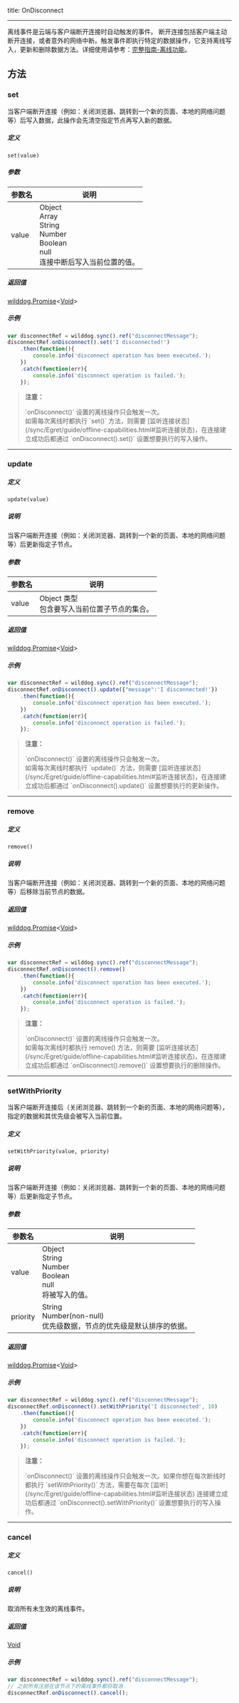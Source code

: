 
title: OnDisconnect

---

离线事件是云端与客户端断开连接时自动触发的事件。
断开连接包括客户端主动断开连接，或者意外的网络中断。触发事件即执行特定的数据操作，它支持离线写入，更新和删除数据方法。详细使用请参考：[完整指南-离线功能](/sync/Egret/guide/offline-capabilities.html)。

## 方法

### set

当客户端断开连接（例如：关闭浏览器、跳转到一个新的页面、本地的网络问题等）后写入数据，此操作会先清空指定节点再写入新的数据。

##### 定义

`set(value)`

##### 参数

| 参数名   | 说明                |
| ----- | ----------------- |
| value | Object<br>Array<br>String<br>Number<br>Boolean<br>null<br>连接中断后写入当前位置的值。 |

##### 返回值

[wilddog.Promise](Promise.html)<[Void](Void.html)>

##### 示例

```js
var disconnectRef = wilddog.sync().ref("disconnectMessage");
disconnectRef.onDisconnect().set('I disconnected!')
    .then(function(){
        console.info('disconnect operation has been executed.');
    })
    .catch(function(err){
        console.info('disconnect operation is failed.');
    });
```

<blockquote class="warning">
  <p><strong>注意：</strong></p>
  `onDisconnect()` 设置的离线操作只会触发一次。<br>
  如需每次离线时都执行 `set()` 方法，则需要 [监听连接状态](/sync/Egret/guide/offline-capabilities.html#监听连接状态)，在连接建立成功后都通过 `onDisconnect().set()` 设置想要执行的写入操作。<br/>
</blockquote>

----

### update

##### 定义

`update(value)`

##### 说明

当客户端断开连接（例如：关闭浏览器、跳转到一个新的页面、本地的网络问题等）后更新指定子节点。

##### 参数

| 参数名   | 说明               |
| ----- | ---------------- |
| value | Object 类型<br>包含要写入当前位置子节点的集合。 |

##### 返回值

[wilddog.Promise](Promise.html)<[Void](Void.html)>

##### 示例

```js
var disconnectRef = wilddog.sync().ref("disconnectMessage");
disconnectRef.onDisconnect().update({"message":'I disconnected!'})
    .then(function(){
        console.info('disconnect operation has been executed.');
    })
    .catch(function(err){
        console.info('disconnect operation is failed.');
    });
```

<blockquote class="warning">
  <p><strong>注意：</strong></p>
  `onDisconnect()` 设置的离线操作只会触发一次。<br>
  如需每次离线时都执行 `update()` 方法，则需要 [监听连接状态](/sync/Egret/guide/offline-capabilities.html#监听连接状态)，在连接建立成功后都通过 `onDisconnect().update()` 设置想要执行的更新操作。<br/>
</blockquote>

----

### remove

##### 定义

`remove()`

##### 说明

当客户端断开连接（例如：关闭浏览器、跳转到一个新的页面、本地的网络问题等）后移除当前节点的数据。

##### 返回值

[wilddog.Promise](Promise.html)<[Void](Void.html)>

##### 示例

```js
var disconnectRef = wilddog.sync().ref("disconnectMessage");
disconnectRef.onDisconnect().remove()
    .then(function(){
        console.info('disconnect operation has been executed.');
    })
    .catch(function(err){
        console.info('disconnect operation is failed.');
    });
```

<blockquote class="warning">
  <p><strong>注意：</strong></p>
  `onDisconnect()` 设置的离线操作只会触发一次。<br>
  如需每次离线时都执行 remove() 方法，则需要 [监听连接状态](/sync/Egret/guide/offline-capabilities.html#监听连接状态)，在连接建立成功后都通过 `onDisconnect().remove()` 设置想要执行的删除操作。<br/>
</blockquote>

----

### setWithPriority

当客户端断开连接后（关闭浏览器、跳转到一个新的页面、本地的网络问题等），指定的数据和其优先级会被写入当前位置。

##### 定义

`setWithPriority(value, priority)`

##### 说明

当客户端断开连接（例如：关闭浏览器、跳转到一个新的页面、本地的网络问题等）后更新指定子节点。

##### 参数

| 参数名      | 说明                    |
| -------- | --------------------- |
| value    |  Object<br>String<br>Number<br>Boolean<br>null<br>将被写入的值。               |
| priority |  String<br>Number(non-null)<br>优先级数据，节点的优先级是默认排序的依据。 |

##### 返回值

[wilddog.Promise](Promise.html)<[Void](Void.html)>

##### 示例

```js
var disconnectRef = wilddog.sync().ref("disconnectMessage");
disconnectRef.onDisconnect().setWithPriority('I disconnected', 10)
    .then(function(){
        console.info('disconnect operation has been executed.');
    })
    .catch(function(err){
        console.info('disconnect operation is failed.');
    });
```

<blockquote class="warning">
  <p><strong>注意：</strong></p>
  `onDisconnect()` 设置的离线操作只会触发一次。如果你想在每次断线时都执行 `setWithPriority()` 方法，需要在每次 [监听](/sync/Egret/guide/offline-capabilities.html#监听连接状态) 连接建立成功后都通过 `onDisconnect().setWithPriority()` 设置想要执行的写入操作。<br/>
</blockquote>

----

### cancel

##### 定义

`cancel()`

##### 说明

取消所有未生效的离线事件。

##### 返回值

[Void](Void.html)

##### 示例

```js
var disconnectRef = wilddog.sync().ref("disconnectMessage");
// 之前所有注册在该节点下的离线事件都将取消
disconnectRef.onDisconnect().cancel();
```
